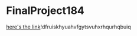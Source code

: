 # FinalProject184
[here's the link](https://rstudio.aws.science.psu.edu/s/1d2c5b837812f70248147/files/data/FinalProject184/Final%20project.nb.html)!dfruiskhyuahvfgytsvuhxrhqurhqbuiq 